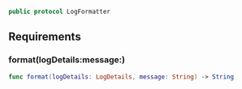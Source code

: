 
``` swift
public protocol LogFormatter 
```

## Requirements

### format(logDetails:​message:​)

``` swift
func format(logDetails: LogDetails, message: String) -> String
```
